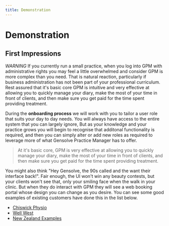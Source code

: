 ```yaml
---
title: Demonstration
---
```


# Demonstration

## First Impressions

_WARNING_ If you currently run a small practice, when you log into GPM with administrative rights you may feel a little overwhelmed and consider GPM is more complex than you need. That is natural reaction, particularly if business administration has not been part of your professional curriculum. Rest assured that it's basic core GPM is intuitive and very effective at allowing you to quickly manage your diary, make the most of your time in front of clients, and then make sure you get paid for the time spent providing treatment.

During the **onboarding process** we will work with you to tailor a user role that suits your day to day needs. You will always have access to the entire system that you can largely ignore, But as your knowledge and your practice grows you will begin to recognise that additonal functionality is required, and then you can simply alter or add new roles as required to leverage more of what Gensolve Practice Manager has to offer.

> At it's basic core, GPM is very effective at allowing you to quickly manage your diary, make the most of your time in front of clients, and then make sure you get paid for the time spent providing treatment.

You might also think "Hey Gensolve, the 90s called and the want their interface back!". Fair enough, the UI won't win any beauty contests, but your clients won't see that, only your smiling face when the walk in your clinic. But when they do interact with GPM they will see a web booking portal whose design you can change as you desire. You can see some good examples of existing customers have done this in the list below.

- [Chiswick Physio](https://ukappts.gensolve.com/chiswick_physio)
- [Well West](http://www.wellwest.co.nz/)
- [New Zealand Examples](https://www.google.com/search?q=site%3Anzappts.gensolve.com+nz&oq=site%3A&aqs=chrome.2.69i57j69i59l3j69i58j69i65l2.3133j0j7&sourceid=chrome&ie=UTF-8)
